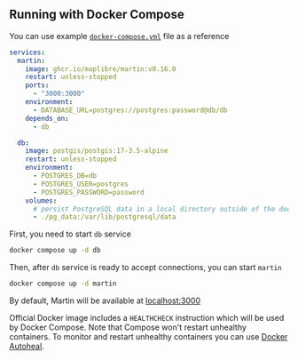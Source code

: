 ## Running with Docker Compose

You can use example [`docker-compose.yml`](https://raw.githubusercontent.com/maplibre/martin/main/docker-compose.yml)
file as a reference

```yml
services:
  martin:
    image: ghcr.io/maplibre/martin:v0.16.0
    restart: unless-stopped
    ports:
      - "3000:3000"
    environment:
      - DATABASE_URL=postgres://postgres:password@db/db
    depends_on:
      - db

  db:
    image: postgis/postgis:17-3.5-alpine
    restart: unless-stopped
    environment:
      - POSTGRES_DB=db
      - POSTGRES_USER=postgres
      - POSTGRES_PASSWORD=password
    volumes:
      # persist PostgreSQL data in a local directory outside of the docker container
      - ./pg_data:/var/lib/postgresql/data
```

First, you need to start `db` service

```bash
docker compose up -d db
```

Then, after `db` service is ready to accept connections, you can start `martin`

```bash
docker compose up -d martin
```

By default, Martin will be available at [localhost:3000](http://localhost:3000/)

Official Docker image includes a `HEALTHCHECK` instruction which will be used by Docker Compose. Note that Compose won't restart unhealthy containers. To monitor and restart unhealthy containers you can use [Docker Autoheal](https://github.com/willfarrell/docker-autoheal).
